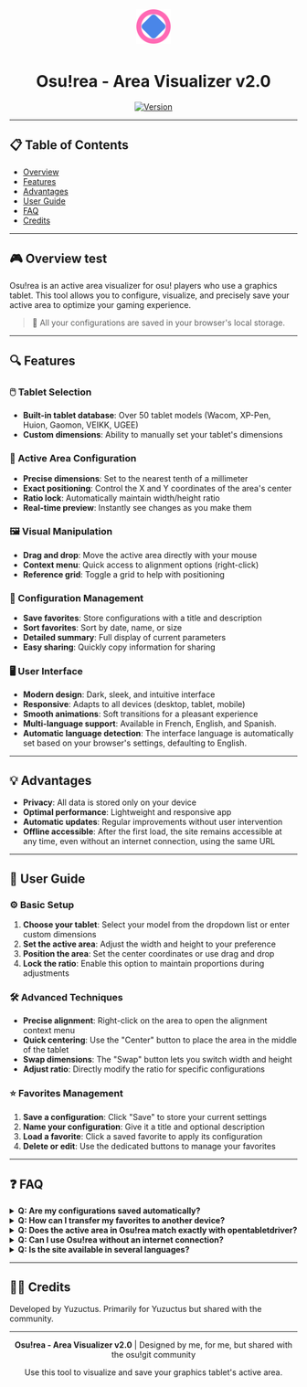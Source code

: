 <div align="center">
  <img src="assets/img/favicon.svg" alt="Osu!rea Logo" width="60" height="60" style="vertical-align: middle; margin-bottom: 10px;">
  <h1>Osu!rea - Area Visualizer v2.0</h1>
  <a href="https://github.com/sammy08300/Areasu/tree/v2git">
    <img src="https://img.shields.io/badge/version-2.0-blue.svg" alt="Version">
  </a>
</div>

---

## 📋 Table of Contents
- [Overview](#-overview)
- [Features](#-features)
- [Advantages](#-advantages)
- [User Guide](#-user-guide)
- [FAQ](#-faq)
- [Credits](#-credits)

---

## 🎮 Overview test

Osu!rea is an active area visualizer for osu! players who use a graphics tablet. This tool allows you to configure, visualize, and precisely save your active area to optimize your gaming experience.

> 💾 All your configurations are saved in your browser's local storage.

---

## 🔍 Features

### 🖱️ Tablet Selection
- **Built-in tablet database**: Over 50 tablet models (Wacom, XP-Pen, Huion, Gaomon, VEIKK, UGEE)
- **Custom dimensions**: Ability to manually set your tablet's dimensions

### 📐 Active Area Configuration
- **Precise dimensions**: Set to the nearest tenth of a millimeter
- **Exact positioning**: Control the X and Y coordinates of the area's center
- **Ratio lock**: Automatically maintain width/height ratio
- **Real-time preview**: Instantly see changes as you make them

### 🖼️ Visual Manipulation
- **Drag and drop**: Move the active area directly with your mouse
- **Context menu**: Quick access to alignment options (right-click)
- **Reference grid**: Toggle a grid to help with positioning

### 💾 Configuration Management
- **Save favorites**: Store configurations with a title and description
- **Sort favorites**: Sort by date, name, or size
- **Detailed summary**: Full display of current parameters
- **Easy sharing**: Quickly copy information for sharing

### 🖥️ User Interface
- **Modern design**: Dark, sleek, and intuitive interface
- **Responsive**: Adapts to all devices (desktop, tablet, mobile)
- **Smooth animations**: Soft transitions for a pleasant experience
- **Multi-language support**: Available in French, English, and Spanish.
- **Automatic language detection**: The interface language is automatically set based on your browser's settings, defaulting to English.

---

## 💡 Advantages

- **Privacy**: All data is stored only on your device
- **Optimal performance**: Lightweight and responsive app
- **Automatic updates**: Regular improvements without user intervention
- **Offline accessible**: After the first load, the site remains accessible at any time, even without an internet connection, using the same URL

---

## 📖 User Guide

### ⚙️ Basic Setup
1. **Choose your tablet**: Select your model from the dropdown list or enter custom dimensions
2. **Set the active area**: Adjust the width and height to your preference
3. **Position the area**: Set the center coordinates or use drag and drop
4. **Lock the ratio**: Enable this option to maintain proportions during adjustments

### 🛠️ Advanced Techniques
- **Precise alignment**: Right-click on the area to open the alignment context menu
- **Quick centering**: Use the "Center" button to place the area in the middle of the tablet
- **Swap dimensions**: The "Swap" button lets you switch width and height
- **Adjust ratio**: Directly modify the ratio for specific configurations

### ⭐ Favorites Management
1. **Save a configuration**: Click "Save" to store your current settings
2. **Name your configuration**: Give it a title and optional description
3. **Load a favorite**: Click a saved favorite to apply its configuration
4. **Delete or edit**: Use the dedicated buttons to manage your favorites

---

## ❓ FAQ

<details>
<summary><strong>Q: Are my configurations saved automatically?</strong></summary>
A: Current settings are automatically kept between sessions, but you must click "Save" to create a permanent favorite.
</details>

<details>
<summary><strong>Q: How can I transfer my favorites to another device?</strong></summary>
A: Currently, you need to copy the information manually. An export/import feature is planned for a future update.
</details>

<details>
<summary><strong>Q: Does the active area in Osu!rea match exactly with opentabletdriver?</strong></summary>
A: Yes, dimensions and positions are calculated using the same principles as the driver. A feature to convert Wacom and other zones is planned for a future update.
</details>

<details>
<summary><strong>Q: Can I use Osu!rea without an internet connection?</strong></summary>
A: Yes, after the first load, the app can work offline thanks to the Service Worker. <br><br>💡 If you have already loaded the site once, you can return to it at any time, even without an internet connection, by using exactly the same URL!
</details>

<details>
<summary><strong>Q: Is the site available in several languages? </strong></summary>
A: Yes, the site is available in two languages. My native language. I also took some time to translate it into English before sharing it with the osu community!
</details>

---

## 👨‍💻 Credits

Developed by Yuzuctus. Primarily for Yuzuctus but shared with the community.

---

<div align="center">
  <p><strong>Osu!rea - Area Visualizer v2.0</strong> | Designed by me, for me, but shared with the osu!git community </p>
  <p>Use this tool to visualize and save your graphics tablet's active area.</p>
</div>
